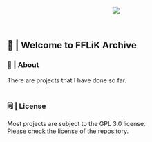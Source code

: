 <p align="center">
   <!--https://github.com/kyechan99/capsule-render-->
   <img align = "center" src="https://capsule-render.vercel.app/api?type=waving&color=gradient&height=330&section=header&text=Archive&fontSize=90&animation=fadeIn&fontAlignY=38&desc=FFLiK&descAlignY=60&customColorList=2" />
</p>
<br/>
   
## 🫠 | Welcome to FFLiK Archive

### 🔭 | About
There are projects that I have done so far.    
<br/>

### 🗒️ | License
Most projects are subject to the GPL 3.0 license.      
Please check the license of the repository.
<br/>
